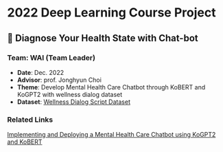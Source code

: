 # 2022 Deep Learning Course Project
## 🏥 Diagnose Your Health State with Chat-bot
### Team: WAI (Team Leader)
- **Date**: Dec. 2022
- **Advisor**: prof. Jonghyun Choi
- **Theme**: Develop Mental Health Care Chatbot through KoBERT and KoGPT2 with wellness dialog dataset
- **Dataset**: [Wellness Dialog Script Dataset](https://aihub.or.kr/aihubdata/data/view.do?currMenu=120&topMenu=100&aihubDataSe=extrldata&dataSetSn=267)


### Related Links
[Implementing and Deploying a Mental Health Care Chatbot using KoGPT2 and KoBERT](https://hoit1302.tistory.com/162)

